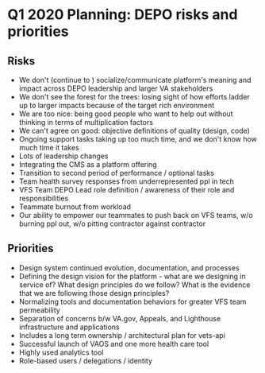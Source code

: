 # Q1 2020 Planning: DEPO risks and priorities

## Risks
- We don't (continue to ) socialize/communicate platform's meaning and impact across DEPO leadership and larger VA stakeholders
- We don't see the forest for the trees: losing sight of how efforts ladder up to larger impacts because of the target rich environment
- We are too nice: being good people who want to help out without thinking in terms of multiplication factors
- We can't agree on good: objective definitions of quality (design, code)
- Ongoing support tasks taking up too much time, and we don't know how much time it takes
- Lots of leadership changes
- Integrating the CMS as a platform offering
- Transition to second period of performance / optional tasks
- Team health survey responses from underrepresented ppl in tech
- VFS Team DEPO Lead role definition / awareness of their role and responsibilities
- Teammate burnout from workload
- Our ability to empower our teammates to push back on VFS teams, w/o burning ppl out, w/o pitting contractor against contractor

## Priorities
- Design system continued evolution, documentation, and processes
- Defining the design vision for the platform - what are we designing in service of? What design principles do we follow? What is the evidence that we are following those design principles?
- Normalizing tools and documentation behaviors for greater VFS team permeability
- Separation of concerns b/w VA.gov, Appeals, and Lighthouse infrastructure and applications
- Includes a long term ownership / architectural plan for vets-api
- Successful launch of VAOS and one more health care tool
- Highly used analytics tool
- Role-based users / delegations / identity
